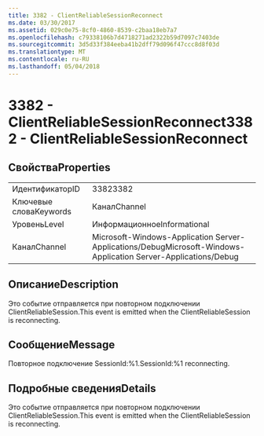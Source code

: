 ```yaml
---
title: 3382 - ClientReliableSessionReconnect
ms.date: 03/30/2017
ms.assetid: 029c0e75-8cf0-4860-8539-c2baa18eb7a7
ms.openlocfilehash: c79338106b7d4718271ad2322b59d7097c7403de
ms.sourcegitcommit: 3d5d33f384eeba41b2dff79d096f47ccc8d8f03d
ms.translationtype: MT
ms.contentlocale: ru-RU
ms.lasthandoff: 05/04/2018
---
```

# <a name="3382---clientreliablesessionreconnect"></a><span data-ttu-id="6126c-102">3382 - ClientReliableSessionReconnect</span><span class="sxs-lookup"><span data-stu-id="6126c-102">3382 - ClientReliableSessionReconnect</span></span>
## <a name="properties"></a><span data-ttu-id="6126c-103">Свойства</span><span class="sxs-lookup"><span data-stu-id="6126c-103">Properties</span></span>  
  
|||  
|-|-|  
|<span data-ttu-id="6126c-104">Идентификатор</span><span class="sxs-lookup"><span data-stu-id="6126c-104">ID</span></span>|<span data-ttu-id="6126c-105">3382</span><span class="sxs-lookup"><span data-stu-id="6126c-105">3382</span></span>|  
|<span data-ttu-id="6126c-106">Ключевые слова</span><span class="sxs-lookup"><span data-stu-id="6126c-106">Keywords</span></span>|<span data-ttu-id="6126c-107">Канал</span><span class="sxs-lookup"><span data-stu-id="6126c-107">Channel</span></span>|  
|<span data-ttu-id="6126c-108">Уровень</span><span class="sxs-lookup"><span data-stu-id="6126c-108">Level</span></span>|<span data-ttu-id="6126c-109">Информационное</span><span class="sxs-lookup"><span data-stu-id="6126c-109">Informational</span></span>|  
|<span data-ttu-id="6126c-110">Канал</span><span class="sxs-lookup"><span data-stu-id="6126c-110">Channel</span></span>|<span data-ttu-id="6126c-111">Microsoft-Windows-Application Server-Applications/Debug</span><span class="sxs-lookup"><span data-stu-id="6126c-111">Microsoft-Windows-Application Server-Applications/Debug</span></span>|  
  
## <a name="description"></a><span data-ttu-id="6126c-112">Описание</span><span class="sxs-lookup"><span data-stu-id="6126c-112">Description</span></span>  
 <span data-ttu-id="6126c-113">Это событие отправляется при повторном подключении ClientReliableSession.</span><span class="sxs-lookup"><span data-stu-id="6126c-113">This event is emitted when the ClientReliableSession is reconnecting.</span></span>  
  
## <a name="message"></a><span data-ttu-id="6126c-114">Сообщение</span><span class="sxs-lookup"><span data-stu-id="6126c-114">Message</span></span>  
 <span data-ttu-id="6126c-115">Повторное подключение SessionId:%1.</span><span class="sxs-lookup"><span data-stu-id="6126c-115">SessionId:%1 reconnecting.</span></span>  
  
## <a name="details"></a><span data-ttu-id="6126c-116">Подробные сведения</span><span class="sxs-lookup"><span data-stu-id="6126c-116">Details</span></span>  
 <span data-ttu-id="6126c-117">Это событие отправляется при повторном подключении ClientReliableSession.</span><span class="sxs-lookup"><span data-stu-id="6126c-117">This event is emitted when the ClientReliableSession is reconnecting.</span></span>
